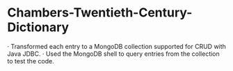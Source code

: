 # Chambers-Twentieth-Century-Dictionary
· Transformed each entry to a MongoDB collection supported for CRUD with Java JDBC.
· Used the MongoDB shell to query entries from the collection to test the code.
